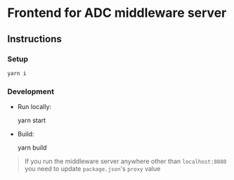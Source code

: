 # Frontend for ADC middleware server

## Instructions

### Setup

```bash
yarn i
```

### Development

- Run locally:

  yarn start

- Build:

  yarn build

> If you run the middleware server anywhere other than `localhost:8080` you need to update `package.json`'s `proxy` value